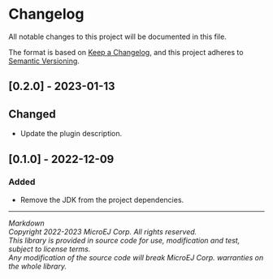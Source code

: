 # Changelog

All notable changes to this project will be documented in this file.

The format is based on [Keep a Changelog](https://keepachangelog.com/en/1.0.0/), and this project adheres
to [Semantic Versioning](https://semver.org/spec/v2.0.0.html).

## [0.2.0] - 2023-01-13

## Changed

- Update the plugin description.

## [0.1.0] - 2022-12-09

### Added

- Remove the JDK from the project dependencies.

---
_Markdown_  
_Copyright 2022-2023 MicroEJ Corp. All rights reserved._  
_This library is provided in source code for use, modification and test, subject to license terms._  
_Any modification of the source code will break MicroEJ Corp. warranties on the whole library._  
